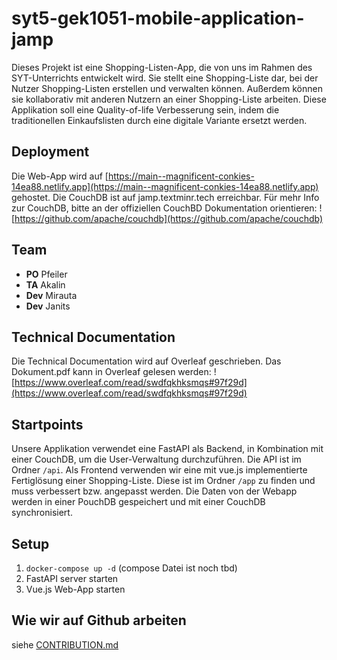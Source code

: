 # syt5-gek1051-mobile-application-jamp
Dieses Projekt ist eine Shopping-Listen-App, die von uns im Rahmen des SYT-Unterrichts entwickelt wird. Sie stellt eine Shopping-Liste dar, bei der Nutzer Shopping-Listen erstellen und verwalten können. Außerdem können sie kollaborativ mit anderen Nutzern an einer Shopping-Liste arbeiten. Diese Applikation soll eine Quality-of-life Verbesserung sein, indem die traditionellen Einkaufslisten durch eine digitale Variante ersetzt werden.

## Deployment

Die Web-App wird auf [https://main--magnificent-conkies-14ea88.netlify.app](https://main--magnificent-conkies-14ea88.netlify.app) gehostet.
Die CouchDB ist auf jamp.textminr.tech erreichbar. Für mehr Info zur CouchDB, bitte an der offiziellen CouchBD Dokumentation orientieren: ![https://github.com/apache/couchdb](https://github.com/apache/couchdb)

## Team
- **PO** Pfeiler
- **TA** Akalin
- **Dev** Mirauta
- **Dev** Janits

## Technical Documentation

Die Technical Documentation wird auf Overleaf geschrieben. Das Dokument.pdf kann in Overleaf gelesen werden: ![https://www.overleaf.com/read/swdfqkhksmqs#97f29d](https://www.overleaf.com/read/swdfqkhksmqs#97f29d)

## Startpoints

Unsere Applikation verwendet eine FastAPI als Backend, in Kombination mit einer CouchDB, um die User-Verwaltung durchzuführen. Die API ist im Ordner `/api`. Als Frontend verwenden wir eine mit vue.js implementierte Fertiglösung einer Shopping-Liste. Diese ist im Ordner `/app` zu finden und muss verbessert bzw. angepasst werden. Die Daten von der Webapp werden in einer PouchDB gespeichert und mit einer CouchDB synchronisiert.

## Setup

1. `docker-compose up -d` (compose Datei ist noch tbd)
2. FastAPI server starten
3. Vue.js Web-App starten 

## Wie wir auf Github arbeiten

siehe [CONTRIBUTION.md](./CONTRIBUTION.md)
